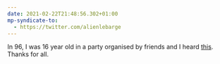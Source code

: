 ```yaml
---
date: 2021-02-22T21:48:56.302+01:00
mp-syndicate-to:
  - https://twitter.com/alienlebarge
---
```

In 96, I was 16 year old in a party organised by friends and I heard [this](https://youtu.be/uURB-vo9rZ4 "Daft Punk Revolution 909 on Youtube"). Thanks for all.
